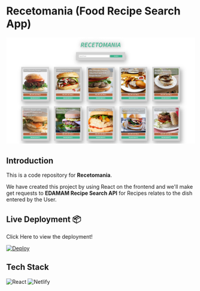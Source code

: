 # **Recetomania (Food Recipe Search App)**

![Recetomania](./public/sample.png)

## **Introduction**

This is a code repository for **Recetomania**.

We have created this project by using React on the frontend and we'll make get requests to **EDAMAM Recipe Search API** for Recipes relates to the dish entered by the User.

## **Live Deployment** 📦 

Click Here to view the deployment!  

[![Deploy](https://www.netlify.com/img/deploy/button.svg)](https://recetomania.netlify.app/)

## **Tech Stack**
<img alt="React" src="https://img.shields.io/badge/react-%2320232a.svg?style=for-the-badge&logo=react&logoColor=%2361DAFB"/> <img alt="Netlify" src="https://img.shields.io/badge/netlify-%2343853D.svg?style=for-the-badge&logo=netlify"/>